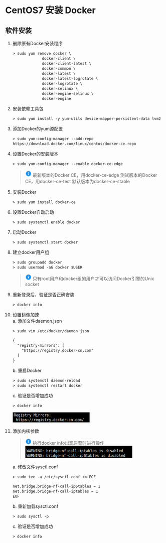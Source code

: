 # CentOS7 安装 Docker

## 软件安装

1.  删除原有Docker安装程序<br>

    ```命令
    > sudo yum remove docker \
                 docker-client \
                 docker-client-latest \
                 docker-common \
                 docker-latest \
                 docker-latest-logrotate \
                 docker-logrotate \
                 docker-selinux \
                 docker-engine-selinux \
                 docker-engine
    ```

2.  安装依赖工具包<br>

    ```命令
    > sudo yum install -y yum-utils device-mapper-persistent-data lvm2
    ```

3.  添加Docker的yum源配置<br>

    ```命令
    > sudo yum-config-manager --add-repo https://download.docker.com/linux/centos/docker-ce.repo
    ```

4.  设置Docker的安装版本<br>

    ```命令
    > sudo yum-config-manager --enable docker-ce-edge
    ```

    > ![info][info]
    > 最新版本的Docker CE，用docker-ce-edge
    > 测试版本的Docker CE，用docker-ce-test
    > 默认版本为docker-ce-stable

5.  安装Docker<br>

    ```命令
    > sudo yum install docker-ce
    ```

6.  设置Docker自动启动<br>

    ```命令
    > sudo systemctl enable docker
    ```

7.  启动Docker<br>

    ```命令
    > sudo systemctl start docker
    ```

8.  建立docker用户组<br>

    ```命令
    > sudo groupadd docker
    > sudo usermod -aG docker $USER
    ```

    > ![info][info] 只有root用户和docker组的用户才可以访问Docker引擎的Unix socket

9.  重新登录后，验证是否正确安装<br>

    ```命令
    > docker info
    ```

10. 设置镜像加速<br>
    a. 添加文件daemon.json<br>

    ```命令
    > sudo vim /etc/docker/daemon.json
    ```

    ```内容
    {
      "registry-mirrors": [
        "https://registry.docker-cn.com"
      ]
    }
    ```

    b. 重启Docker<br>

    ```命令
    > sudo systemctl daemon-reload
    > sudo systemctl restart docker
    ```

    c. 验证是否增加成功<br>

    ```命令
    > docker info
    ```

    ![第10步-c](images/07_10_c_1.png)<br>

11. 添加内核参数<br>

    > ![info][info] 执行docker info出现告警时进行操作
    > ![第11步](images/07_11_1.png)<br>

    a. 修改文件sysctl.conf<br>

    ```命令
    > sudo tee -a /etc/sysctl.conf <<-EOF
    ```

    ```内容
    net.bridge.bridge-nf-call-ip6tables = 1
    net.bridge.bridge-nf-call-iptables = 1
    EOF
    ```

    b. 重新加载sysctl.conf<br>

    ```命令
    > sudo sysctl -p
    ```

    c. 验证是否增加成功<br>

    ```命令
    > docker info
    ```

[info]: /images/info.png

